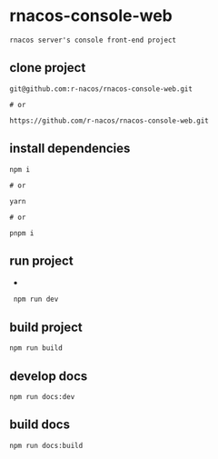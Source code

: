 # rnacos-console-web

`rnacos server's console front-end project`

## clone project
```
git@github.com:r-nacos/rnacos-console-web.git

# or

https://github.com/r-nacos/rnacos-console-web.git
```

## install dependencies
```
npm i

# or

yarn

# or 

pnpm i
```

## run project
 - 
 ```
  npm run dev
 ```

 ## build project
 ```
npm run build
 ```

 ## develop docs
```
npm run docs:dev
```

 ## build docs
```
npm run docs:build
```